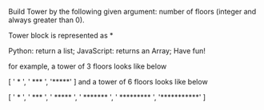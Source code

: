 Build Tower by the following given argument:
number of floors (integer and always greater than 0).

Tower block is represented as *

Python: return a list;
JavaScript: returns an Array;
Have fun!

for example, a tower of 3 floors looks like below

[
  '  *  ', 
  ' *** ', 
  '*****'
]
and a tower of 6 floors looks like below

[
  '     *     ', 
  '    ***    ', 
  '   *****   ', 
  '  *******  ', 
  ' ********* ', 
  '***********'
]